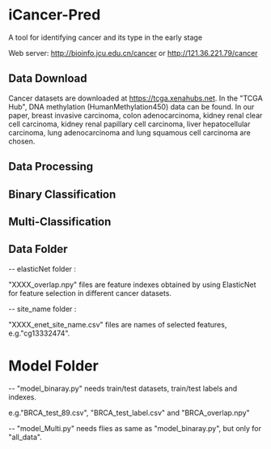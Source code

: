 # iCancer-Pred
A tool for identifying cancer and its type in the early stage

Web server: http://bioinfo.jcu.edu.cn/cancer or http://121.36.221.79/cancer


##  <a name="Data Download"></a> Data Download
Cancer datasets are downloaded at https://tcga.xenahubs.net. 
In the "TCGA Hub", DNA methylation (HumanMethylation450) data can be found.
In our paper, breast invasive carcinoma, colon adenocarcinoma, kidney renal clear cell carcinoma, kidney renal papillary cell carcinoma, liver hepatocellular carcinoma, lung adenocarcinoma and lung squamous cell carcinoma are chosen.

##  <a name="Data Processing"></a> Data Processing
##  <a name="Binary Classification"></a> Binary Classification
##  <a name="Multi-Classification"></a> Multi-Classification
##  <a name="Data Folder"></a> Data Folder
-- elasticNet folder :

   "XXXX_overlap.npy" files are feature indexes obtained by using ElasticNet for feature selection in different cancer datasets.
 
-- site_name folder :

   "XXXX_enet_site_name.csv" files are names of selected features, e.g."cg13332474".

# Model Folder
-- "model_binaray.py" needs train/test datasets, train/test labels and indexes. 

e.g."BRCA_test_89.csv", "BRCA_test_label.csv" and "BRCA_overlap.npy"

-- "model_Multi.py" needs flies as same as "model_binaray.py", but only for "all_data".




